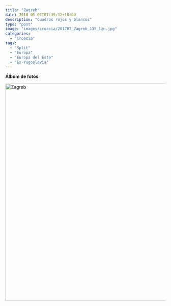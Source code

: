 ```yaml
---
title: "Zagreb"
date: 2018-05-01T07:39:12+10:00
description: "Cuadros rojos y blancos"
type: "post"
image: "images/croacia/201707_Zagreb_135_lzn.jpg"
categories: 
  - "Croacia"
tags:
  - "Split"
  - "Europa"
  - "Europa del Este"
  - "Ex-Yugoslavia"
---
```


**Álbum de fotos**

<a data-flickr-embed="true" data-header="true" data-footer="true"  href="https://www.flickr.com/gp/mapa_mundi/J8Yw33" title="Zagreb"><img src="https://farm1.staticflickr.com/825/27196234077_e06746e271_o.jpg" width="1024" height="683" alt="Zagreb"></a><script async src="//embedr.flickr.com/assets/client-code.js" charset="utf-8"></script>